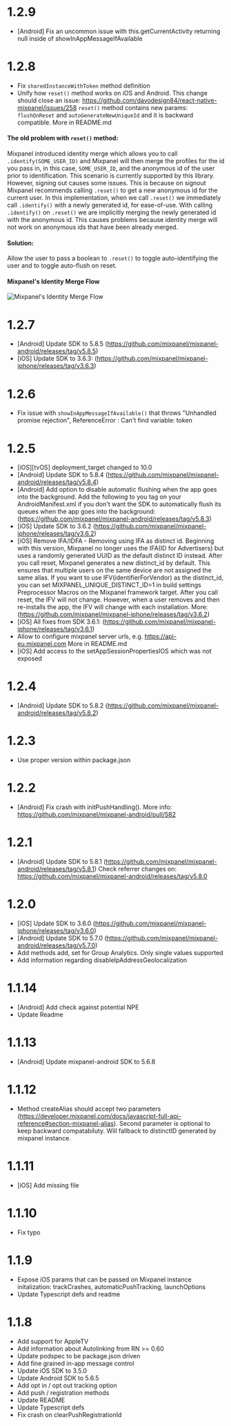 # 1.2.9

- [Android] Fix an uncommon issue with this.getCurrentActivity returning null inside of showInAppMessageIfAvailable

# 1.2.8

- Fix `sharedInstanceWithToken` method definition
- Unify how `reset()` method works on iOS and Android. This change should close an issue: https://github.com/davodesign84/react-native-mixpanel/issues/258 `reset()` method contains new params: `flushOnReset` and `autoGenerateNewUniqueId` and it is backward compatible. More in README.md

#### The old problem with `reset()` method:

Mixpanel introduced identity merge which allows you to call `.identify(SOME_USER_ID)` and Mixpanel will then merge the profiles for the id you pass in, in this case, `SOME_USER_ID`, and the anonymous id of the user prior to identification. This scenario is currently supported by this library. However, signing out causes some issues. This is because on signout Mixpanel recommends calling `.reset()` to get a new anonymous id for the current user. In this implementation, when we call `.reset()` we immediately call `.identify()` with a newly generated id, for ease-of-use. With calling `.identify()` on `.reset()` we are implicitly merging the newly generated id with the anonymous id. This causes problems because identity merge will not work on anonymous ids that have been already merged.

#### Solution:

Allow the user to pass a boolean to `.reset()` to toggle auto-identifying the user and to toggle auto-flush on reset.

#### Mixpanel's Identity Merge Flow

![Mixpanel's Identity Merge Flow](https://camo.githubusercontent.com/267bbd9cb5e376993b8b89c8859e79651830a9e8/68747470733a2f2f66696c65732e726561646d652e696f2f643030363666302d49445f6d616e6167656d656e745f6964656e746966795f332d485454502e706e67 "Mixpanel's Identity Merge Flow")

# 1.2.7

- [Android] Update SDK to 5.8.5 (https://github.com/mixpanel/mixpanel-android/releases/tag/v5.8.5)
- [iOS]  Update SDK to 3.6.3: (https://github.com/mixpanel/mixpanel-iphone/releases/tag/v3.6.3)

# 1.2.6

- Fix issue with `showInAppMessageIfAvailable()` that throws "Unhandled promise rejection", ReferenceError : Can't find variable: token

# 1.2.5

- [iOS][tvOS] deployment_target changed to 10.0
- [Android] Update SDK to 5.8.4 (https://github.com/mixpanel/mixpanel-android/releases/tag/v5.8.4)
- [Android] Add option to disable automatic flushing when the app goes into the background. Add the following to you <application> tag on your AndroidManifest.xml if you don't want the SDK to automatically flush its queues when the app goes into the background: (https://github.com/mixpanel/mixpanel-android/releases/tag/v5.8.3)
- [iOS] Update SDK to 3.6.2 (https://github.com/mixpanel/mixpanel-iphone/releases/tag/v3.6.2)
- [iOS] Remove IFA/IDFA - Removing using IFA as distinct id. Beginning with this version, Mixpanel no longer uses the IFA(ID for Advertisers) but uses a randomly generated UUID as the default distinct ID instead. After you call reset, Mixpanel generates a new distinct_id by default. This ensures that multiple users on the same device are not assigned the same alias. If you want to use IFV(identifierForVendor) as the distinct_id, you can set MIXPANEL_UNIQUE_DISTINCT_ID=1 in build settings Preprocessor Macros on the Mixpanel framework target. After you call reset, the IFV will not change. However, when a user removes and then re-installs the app, the IFV will change with each installation. More: (https://github.com/mixpanel/mixpanel-iphone/releases/tag/v3.6.2)
- [iOS] All fixes from SDK 3.6.1: (https://github.com/mixpanel/mixpanel-iphone/releases/tag/v3.6.1)
- Allow to configure mixpanel server urls, e.g. https://api-eu.mixpanel.com More in README.md
- [iOS] Add access to the setAppSessionPropertiesIOS which was not exposed 

# 1.2.4

- [Android] Update SDK to 5.8.2 (https://github.com/mixpanel/mixpanel-android/releases/tag/v5.8.2)

# 1.2.3

- Use proper version within package.json


# 1.2.2

- [Android] Fix crash with initPushHandling(). More info: https://github.com/mixpanel/mixpanel-android/pull/582 

# 1.2.1

- [Android] Update SDK to 5.8.1 (https://github.com/mixpanel/mixpanel-android/releases/tag/v5.8.1) Check referrer changes on: https://github.com/mixpanel/mixpanel-android/releases/tag/v5.8.0

# 1.2.0

- [iOS] Update SDK to 3.6.0 (https://github.com/mixpanel/mixpanel-iphone/releases/tag/v3.6.0)
- [Android] Update SDK to 5.7.0 (https://github.com/mixpanel/mixpanel-android/releases/tag/v5.7.0)
- Add methods add, set for Group Analytics. Only single values supported 
- Add information regarding disableIpAddressGeolocalization

# 1.1.14

- [Android] Add check against potential NPE 
- Update Readme

# 1.1.13

- [Android] Update mixpanel-android SDK to 5.6.8

# 1.1.12

- Method createAlias should accept two parameters (https://developer.mixpanel.com/docs/javascript-full-api-reference#section-mixpanel-alias). Second parameter is optional to keep backward compatabiluty. Will fallback to distinctID generated by mixpanel instance. 

# 1.1.11

- [iOS] Add missing file

# 1.1.10

- Fix typo

# 1.1.9

- Expose iOS params that can be passed on Mixpanel instance initalization: trackCrashes, automaticPushTracking, launchOptions
- Update Typescript defs and readme

# 1.1.8

- Add support for AppleTV
- Add information about Autolinking from RN >= 0.60
- Update podspec to be package.json driven
- Add fine grained in-app message control
- Update iOS SDK to 3.5.0
- Update Android SDK to 5.6.5
- Add opt in / opt out tracking option
- Add push / registration methods
- Update README
- Update Typescript defs
- Fix crash on clearPushRegistrationId
